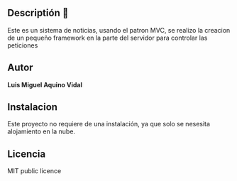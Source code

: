 ## Descriptión 🌱

Este es un sistema de noticias, usando el patron MVC, se realizo la creacion de un pequeño framework en la parte del servidor para controlar las peticiones

## Autor 
**Luis Miguel Aquino Vidal**

## Instalacion 
Este proyecto no requiere de una instalación, ya que solo se nesesita alojamiento en la nube.

## Licencia
MIT public licence
